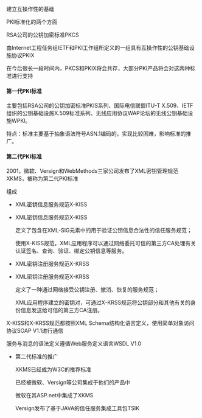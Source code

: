 建立互操作性的基础

PKI标准化的两个方面

RSA公司的公钥加密标准PKCS

由Internet工程任务组IETF和PKI工作组所定义的一组具有互操作性的公钥基础设施协议PKIX

在今后很长一段时间内，PKCS和PKIX将会共存，大部分PKI产品将会对这两种标准进行支持

#### 第一代PKI标准

主要包括RSA公司的公钥加密标准PKIS系列、国际电信联盟ITU-T X.509、IETF组织的公钥基础设施X.509标准系列、无线应用协议WAP论坛的无线公钥基础设施WPKI。

特点：标准主要基于抽象语法符号ASN.1编码的，实现比较困难，影响标准的推广。

#### 第二代PKI标准

2001，微软、Versign和WebMethods三家公司发布了XML密钥管理规范XKMS，被称为第二代PKI标准

组成

* XML密钥信息服务规范X-KISS
* XML密钥信息服务规范X-KISS

  定义了包含在XML-SIG元素中的用于验证公钥信息合法性的信任服务规范；

  使用X-KISS规范，XML应用程序可以通过网络委托可信的第三方CA处理有关认证签名、查询、验证、绑定公钥信息等服务。

* XML密钥注册服务规范X-KRSS
* XML密钥注册服务规范X-KRSS

  定义了一种通过网络接受公钥注册、撤消、恢复的服务规范；

  XML应用程序建立的密钥对，可通过X-KRSS规范将公钥部分和其他有关的身份信息发送给可信的第三方CA注册。

X-KISS和X-KRSS规范都按照XML Schema结构化语言定义，使用简单对象访问协议SOAP V1.1进行通信

服务与消息的语法定义遵循Web服务定义语言WSDL V1.0

* 第二代标准的推广

  XKMS已经成为W3C的推荐标准

  已经被微软、Versign等公司集成于他们的产品中

  微软在其ASP.net中集成了XKMS

  Versign发布了基于JAVA的信任服务集成工具包TSIK





